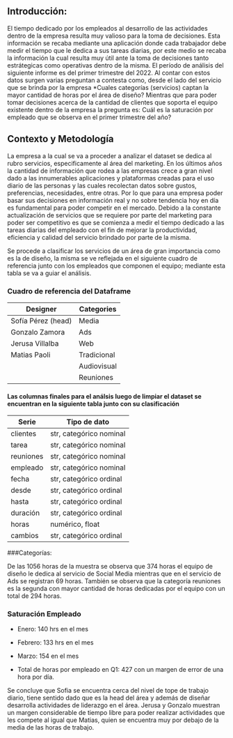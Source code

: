 ## Introducción:
El tiempo dedicado por los empleados al desarrollo de las actividades dentro de la empresa resulta muy valioso para la toma de decisiones. Esta información se recaba mediante una 
aplicación donde cada trabajador debe medir el tiempo que le dedica a sus tareas diarias, por este medio se recaba la información la cual resulta muy útil ante la toma de decisiones tanto 
estrátegicas como operativas dentro de la misma. El período de análisis del siguiente informe es del primer trimestre del 2022. Al contar con estos datos surgen varias preguntan a contesta como, 
desde el lado del servicio que se brinda por la empresa *Cuales categorías (servicios) captan la mayor cantidad de horas por el área de diseño? 
Mientras que para poder tomar decisiones acerca de la cantidad de clientes que soporta el equipo existente dentro de la empresa la pregunta es: 
Cuál es la saturación por empleado que se observa en el primer trimestre del año?


## Contexto y Metodología

La empresa a la cual se va a proceder a analizar el dataset se dedica al rubro servicios, especificamente al área del marketing. En los últimos años la cantidad de información que rodea a las empresas crece a gran nivel dado a las innumerables aplicaciones y plataformas creadas para el uso diario de las personas y las cuales recolectan datos sobre gustos, preferencias, necesidades, entre otras. Por lo que para una empresa poder basar sus decisiones en información real y no sobre tendencia hoy en día es fundamental para poder competir en el mercado. 
Debido a la constante actualización de servicios que se requiere por parte del marketing para poder ser competitivo es que se comienza a medir el tiempo dedicado a las tareas diarias del empleado con el fin de mejorar la productividad, eficiencia y calidad del servicio brindado por parte de la misma.

Se procede a clasificar los servicios de un área de gran importancia como es la de diseño, la misma se ve reflejada en el siguiente cuadro de referencia junto con los empleados que componen el equipo; mediante esta tabla se va a guiar el análisis.

### Cuadro de referencia del Dataframe

| Designer           | Categories  |
|--------------------|-------------|
| Sofía Pérez (head) | Media       |
| Gonzalo Zamora     | Ads         |
| Jerusa Villalba    | Web         |
| Matias Paoli       | Tradicional |
|                    | Audiovisual |
|                    | Reuniones   |



#### Las columnas finales para el análsis luego de limpiar el dataset se encuentran en la siguiente tabla junto con su clasificación

| Serie     | Tipo de dato            |
|-----------|-------------------------|
| clientes  | str, categórico nominal |
| tarea     | str, categórico nominal |
| reuniones | str, categórico nominal |
| empleado  | str, categórico nominal |
| fecha     | str, categórico ordinal |
| desde     | str, categórico ordinal |
| hasta     | str, categórico ordinal |
| duración  | str, categórico ordinal |
| horas     | numérico, float         |
| cambios   | str, categórico ordinal |

###Categorías:

De las 1056 horas de la muestra se observa que 374 horas el equipo de diseño le dedica al servicio de Social Media mientras que en el servicio de Ads
se registran 69 horas. También se observa que la categoría reuniones es la segunda con mayor cantidad de horas dedicadas por el equipo con un total de 294 horas.


### Saturación Empleado

* Enero: 140 hrs en el mes
* Febrero: 133 hrs en el mes
* Marzo: 154 en el mes

* Total de horas por empleado en Q1: 427 con un margen de error de una hora por día. 

Se concluye que Sofia se encuentra cerca del nivel de tope de trabajo diario, tiene sentido dado que es la head del área y además de diseñar desarrolla actividades de liderazgo en el área. 
Jerusa y Gonzalo muestran un margen considerable de tiempo libre para poder realizar actividades que les compete al igual que Matias, quien se encuentra muy por debajo de la media de las horas de trabajo.
